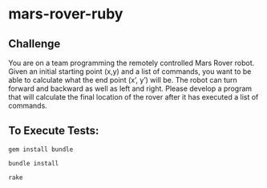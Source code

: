 # mars-rover-ruby
## Challenge

You are on a team programming the remotely controlled Mars Rover robot. 
Given an initial starting point (x,y) and a list of commands, you want to be able to calculate what the end point (x’, y’) will be. 
The robot can turn forward and backward as well as left and right. 
Please develop a program that will calculate the final location of the rover after it has executed a list of commands.

## To Execute Tests:
`gem install bundle` 

`bundle install`

`rake`
